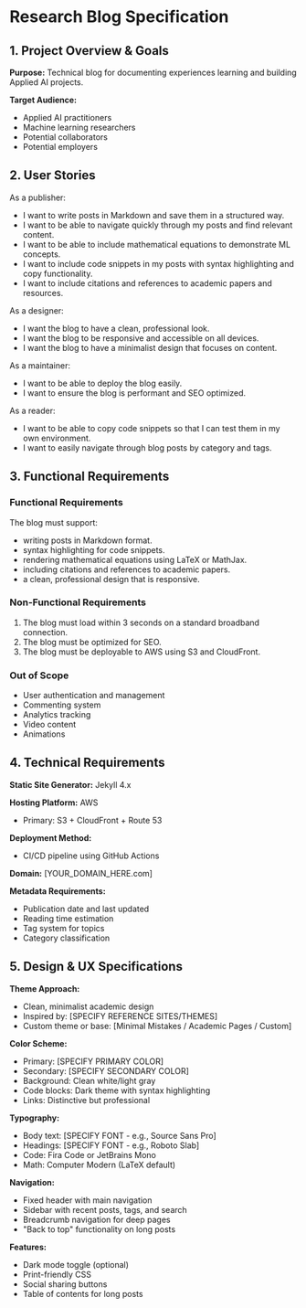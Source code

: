 # Research Blog Specification

## 1. Project Overview & Goals

**Purpose:** Technical blog for documenting experiences learning and building Applied AI projects.

**Target Audience:** 
- Applied AI practitioners
- Machine learning researchers
- Potential collaborators
- Potential employers

## 2. User Stories

As a publisher:
- I want to write posts in Markdown and save them in a structured way.
- I want to be able to navigate quickly through my posts and find relevant content.
- I want to be able to include mathematical equations to demonstrate ML concepts.
- I want to include code snippets in my posts with syntax highlighting and copy functionality.
- I want to include citations and references to academic papers and resources.

As a designer:
- I want the blog to have a clean, professional look.
- I want the blog to be responsive and accessible on all devices.
- I want the blog to have a minimalist design that focuses on content.

As a maintainer:
- I want to be able to deploy the blog easily.
- I want to ensure the blog is performant and SEO optimized.

As a reader:
- I want to be able to copy code snippets so that I can test them in my own environment.
- I want to easily navigate through blog posts by category and tags.


## 3. Functional Requirements

### Functional Requirements

The blog must support:
- writing posts in Markdown format.
- syntax highlighting for code snippets.
- rendering mathematical equations using LaTeX or MathJax.
- including citations and references to academic papers.
- a clean, professional design that is responsive.

### Non-Functional Requirements

1. The blog must load within 3 seconds on a standard broadband connection.
2. The blog must be optimized for SEO.
3. The blog must be deployable to AWS using S3 and CloudFront.


### Out of Scope

- User authentication and management
- Commenting system
- Analytics tracking
- Video content
- Animations

## 4. Technical Requirements

**Static Site Generator:** Jekyll 4.x

**Hosting Platform:** AWS
- Primary: S3 + CloudFront + Route 53

**Deployment Method:**
- CI/CD pipeline using GitHub Actions

**Domain:** [YOUR_DOMAIN_HERE.com]

**Metadata Requirements:**
- Publication date and last updated
- Reading time estimation
- Tag system for topics
- Category classification

## 5. Design & UX Specifications

**Theme Approach:** 
- Clean, minimalist academic design
- Inspired by: [SPECIFY REFERENCE SITES/THEMES]
- Custom theme or base: [Minimal Mistakes / Academic Pages / Custom]

**Color Scheme:**
- Primary: [SPECIFY PRIMARY COLOR]
- Secondary: [SPECIFY SECONDARY COLOR]
- Background: Clean white/light gray
- Code blocks: Dark theme with syntax highlighting
- Links: Distinctive but professional

**Typography:**
- Body text: [SPECIFY FONT - e.g., Source Sans Pro]
- Headings: [SPECIFY FONT - e.g., Roboto Slab]
- Code: Fira Code or JetBrains Mono
- Math: Computer Modern (LaTeX default)

**Navigation:**
- Fixed header with main navigation
- Sidebar with recent posts, tags, and search
- Breadcrumb navigation for deep pages
- "Back to top" functionality on long posts

**Features:**
- Dark mode toggle (optional)
- Print-friendly CSS
- Social sharing buttons
- Table of contents for long posts